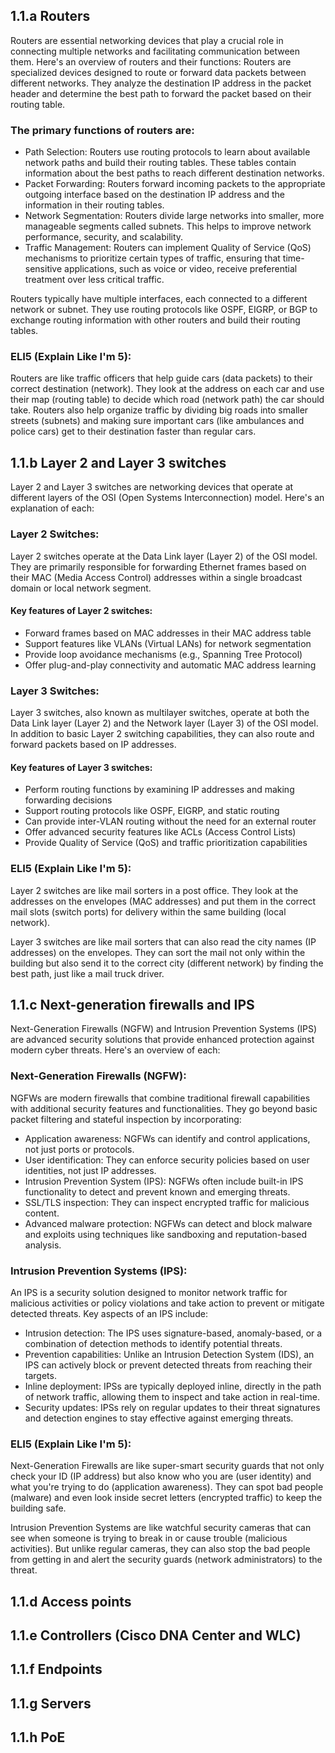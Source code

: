 ## 1.1.a Routers
Routers are essential networking devices that play a crucial role in connecting multiple networks and facilitating communication between them. Here's an overview of routers and their functions:
Routers are specialized devices designed to route or forward data packets between different networks. They analyze the destination IP address in the packet header and determine the best path to forward the packet based on their routing table.
### The primary functions of routers are:

* Path Selection: Routers use routing protocols to learn about available network paths and build their routing tables. These tables contain information about the best paths to reach different destination networks.
* Packet Forwarding: Routers forward incoming packets to the appropriate outgoing interface based on the destination IP address and the information in their routing tables.
* Network Segmentation: Routers divide large networks into smaller, more manageable segments called subnets. This helps to improve network performance, security, and scalability.
* Traffic Management: Routers can implement Quality of Service (QoS) mechanisms to prioritize certain types of traffic, ensuring that time-sensitive applications, such as voice or video, receive preferential treatment over less critical traffic.

Routers typically have multiple interfaces, each connected to a different network or subnet. They use routing protocols like OSPF, EIGRP, or BGP to exchange routing information with other routers and build their routing tables.
### ELI5 (Explain Like I'm 5):
Routers are like traffic officers that help guide cars (data packets) to their correct destination (network). They look at the address on each car and use their map (routing table) to decide which road (network path) the car should take. Routers also help organize traffic by dividing big roads into smaller streets (subnets) and making sure important cars (like ambulances and police cars) get to their destination faster than regular cars.
## 1.1.b Layer 2 and Layer 3 switches
Layer 2 and Layer 3 switches are networking devices that operate at different layers of the OSI (Open Systems Interconnection) model. Here's an explanation of each:
### Layer 2 Switches:
Layer 2 switches operate at the Data Link layer (Layer 2) of the OSI model. They are primarily responsible for forwarding Ethernet frames based on their MAC (Media Access Control) addresses within a single broadcast domain or local network segment.
#### Key features of Layer 2 switches:

* Forward frames based on MAC addresses in their MAC address table
* Support features like VLANs (Virtual LANs) for network segmentation
* Provide loop avoidance mechanisms (e.g., Spanning Tree Protocol)
* Offer plug-and-play connectivity and automatic MAC address learning

### Layer 3 Switches:
Layer 3 switches, also known as multilayer switches, operate at both the Data Link layer (Layer 2) and the Network layer (Layer 3) of the OSI model. In addition to basic Layer 2 switching capabilities, they can also route and forward packets based on IP addresses.
#### Key features of Layer 3 switches:

* Perform routing functions by examining IP addresses and making forwarding decisions
* Support routing protocols like OSPF, EIGRP, and static routing
* Can provide inter-VLAN routing without the need for an external router
* Offer advanced security features like ACLs (Access Control Lists)
* Provide Quality of Service (QoS) and traffic prioritization capabilities

### ELI5 (Explain Like I'm 5):
Layer 2 switches are like mail sorters in a post office. They look at the addresses on the envelopes (MAC addresses) and put them in the correct mail slots (switch ports) for delivery within the same building (local network).

Layer 3 switches are like mail sorters that can also read the city names (IP addresses) on the envelopes. They can sort the mail not only within the building but also send it to the correct city (different network) by finding the best path, just like a mail truck driver.

## 1.1.c Next-generation firewalls and IPS
Next-Generation Firewalls (NGFW) and Intrusion Prevention Systems (IPS) are advanced security solutions that provide enhanced protection against modern cyber threats. Here's an overview of each:
### Next-Generation Firewalls (NGFW):
NGFWs are modern firewalls that combine traditional firewall capabilities with additional security features and functionalities. They go beyond basic packet filtering and stateful inspection by incorporating:

* Application awareness: NGFWs can identify and control applications, not just ports or protocols.
* User identification: They can enforce security policies based on user identities, not just IP addresses.
* Intrusion Prevention System (IPS): NGFWs often include built-in IPS functionality to detect and prevent known and emerging threats.
* SSL/TLS inspection: They can inspect encrypted traffic for malicious content.
* Advanced malware protection: NGFWs can detect and block malware and exploits using techniques like sandboxing and reputation-based analysis.

### Intrusion Prevention Systems (IPS):
An IPS is a security solution designed to monitor network traffic for malicious activities or policy violations and take action to prevent or mitigate detected threats. Key aspects of an IPS include:

* Intrusion detection: The IPS uses signature-based, anomaly-based, or a combination of detection methods to identify potential threats.
* Prevention capabilities: Unlike an Intrusion Detection System (IDS), an IPS can actively block or prevent detected threats from reaching their targets.
* Inline deployment: IPSs are typically deployed inline, directly in the path of network traffic, allowing them to inspect and take action in real-time.
* Security updates: IPSs rely on regular updates to their threat signatures and detection engines to stay effective against emerging threats.

### ELI5 (Explain Like I'm 5):
Next-Generation Firewalls are like super-smart security guards that not only check your ID (IP address) but also know who you are (user identity) and what you're trying to do (application awareness). They can spot bad people (malware) and even look inside secret letters (encrypted traffic) to keep the building safe.

Intrusion Prevention Systems are like watchful security cameras that can see when someone is trying to break in or cause trouble (malicious activities). But unlike regular cameras, they can also stop the bad people from getting in and alert the security guards (network administrators) to the threat.
## 1.1.d Access points
## 1.1.e Controllers (Cisco DNA Center and WLC)
## 1.1.f Endpoints
## 1.1.g Servers
## 1.1.h PoE
